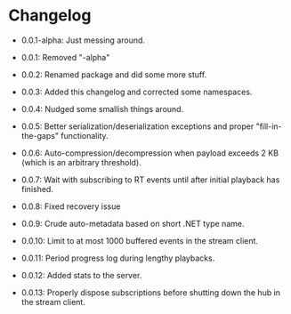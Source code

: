 # Changelog

* 0.0.1-alpha: Just messing around.

* 0.0.1: Removed "-alpha"

* 0.0.2: Renamed package and did some more stuff.

* 0.0.3: Added this changelog and corrected some namespaces.

* 0.0.4: Nudged some smallish things around.

* 0.0.5: Better serialization/deserialization exceptions and proper "fill-in-the-gaps" functionality.

* 0.0.6: Auto-compression/decompression when payload exceeds 2 KB (which is an arbitrary threshold).

* 0.0.7: Wait with subscribing to RT events until after initial playback has finished.

* 0.0.8: Fixed recovery issue

* 0.0.9: Crude auto-metadata based on short .NET type name.

* 0.0.10: Limit to at most 1000 buffered events in the stream client.

* 0.0.11: Period progress log during lengthy playbacks.

* 0.0.12: Added stats to the server.

* 0.0.13: Properly dispose subscriptions before shutting down the hub in the stream client.